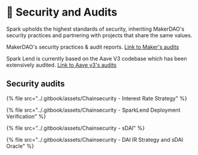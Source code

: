 # 🔐 Security and Audits

Spark upholds the highest standards of security, inheriting MakerDAO's security practices and partnering with projects that share the same values.

MakerDAO's security practices & audit reports. [Link to Maker's audits](https://security.makerdao.com/)

Spark Lend is currently based on the Aave V3 codebase which has been extensively audited. [Link to Aave v3's audits](https://docs.aave.com/developers/deployed-contracts/security-and-audits)

## Security audits



{% file src="../.gitbook/assets/Chainsecurity - Interest Rate Strategy" %}

{% file src="../.gitbook/assets/Chainsecurity - SparkLend Deployment Verification" %}

{% file src="../.gitbook/assets/Chainsecurity - sDAI" %}

{% file src="../.gitbook/assets/Chainsecurity - DAI IR Strategy and sDAI Oracle" %}
